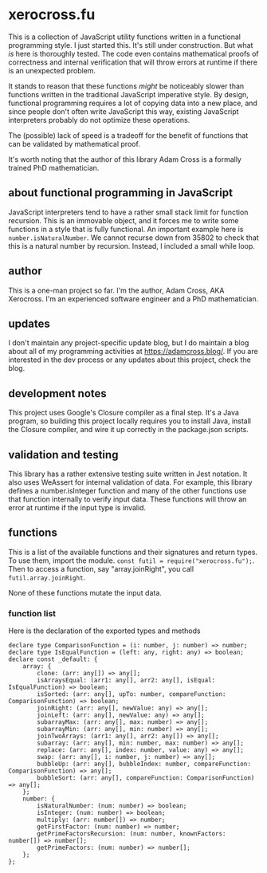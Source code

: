 # xerocross.fu

This is a collection of JavaScript utility functions written in a functional programming style.  I just started this.  It's still under construction.  But what _is_ here is thoroughly tested.  The code even contains mathematical proofs of correctness and internal verification that will throw errors at runtime if there is an unexpected problem.

It stands to reason that these functions _might_ be noticeably slower than functions written in the traditional JavaScript imperative style.  By design, functional programming requires a lot of copying data into a new place, and since people don't often write JavaScript this way, existing JavaScript interpreters probably do not optimize these operations.

The (possible) lack of speed is a tradeoff for the benefit of functions that can be validated by mathematical proof.

It's worth noting that the author of this library Adam Cross is a formally trained PhD mathematician.

## about functional programming in JavaScript

JavaScript interpreters tend to have a rather small stack limit for function recursion.  This is an immovable object, and it forces me to write some functions in a style that is fully functional. An important example here is ```number.isNaturalNumber```.  We cannot recurse down from 35802 to check that this is a natural number by recursion.  Instead, I included a small while loop.

## author

This is a one-man project so far.  I'm the author, Adam Cross, AKA Xerocross.  I'm an experienced software engineer and a PhD mathematician.

## updates

I don't maintain any project-specific  update blog, but I do maintain a blog about all of my programming activities at https://adamcross.blog/.  If you are interested in the dev process or any updates about this project, check the blog.

## development notes

This project uses Google's Closure compiler as a final step.  It's a Java program, so building this project locally requires you to install Java, install the Closure compiler, and wire it up correctly in the package.json scripts.

## validation and testing

This library has a rather extensive testing suite written in Jest notation.  It also uses WeAssert for internal validation of data.  For example, this library defines a number.isInteger function and many of the other functions use that function internally to verify input data.  These functions will throw an error at runtime if the input type is invalid. 

## functions

This is a list of the available functions and their signatures and return types.  To use them, import the module. ``const futil = require("xerocross.fu");``.  Then to access a function, say "array.joinRight", you call ``futil.array.joinRight``.

None of these functions mutate the input data.

### function list

Here is the declaration of the exported types and methods

```
declare type ComparisonFunction = (i: number, j: number) => number;
declare type IsEqualFunction = (left: any, right: any) => boolean;
declare const _default: {
    array: {
        clone: (arr: any[]) => any[];
        isArraysEqual: (arr1: any[], arr2: any[], isEqual: IsEqualFunction) => boolean;
        isSorted: (arr: any[], upTo: number, compareFunction: ComparisonFunction) => boolean;
        joinRight: (arr: any[], newValue: any) => any[];
        joinLeft: (arr: any[], newValue: any) => any[];
        subarrayMax: (arr: any[], max: number) => any[];
        subarrayMin: (arr: any[], min: number) => any[];
        joinTwoArrays: (arr1: any[], arr2: any[]) => any[];
        subarray: (arr: any[], min: number, max: number) => any[];
        replace: (arr: any[], index: number, value: any) => any[];
        swap: (arr: any[], i: number, j: number) => any[];
        bubbleUp: (arr: any[], bubbleIndex: number, compareFunction: ComparisonFunction) => any[];
        bubbleSort: (arr: any[], compareFunction: ComparisonFunction) => any[];
    };
    number: {
        isNaturalNumber: (num: number) => boolean;
        isInteger: (num: number) => boolean;
        multiply: (arr: number[]) => number;
        getFirstFactor: (num: number) => number;
        getPrimeFactorsRecursion: (num: number, knownFactors: number[]) => number[];
        getPrimeFactors: (num: number) => number[];
    };
};
```
